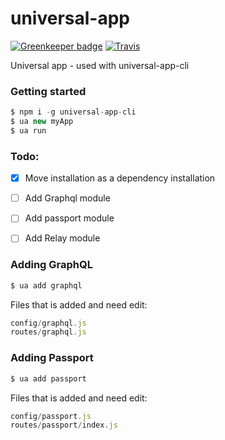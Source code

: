 # universal-app

[![Greenkeeper badge](https://badges.greenkeeper.io/stoffern/universal-app.svg)](https://greenkeeper.io/)
[![Travis](https://img.shields.io/travis/stoffern/universal-app.svg)](https://travis-ci.org/stoffern/universal-app)

Universal app - used with universal-app-cli

### Getting started
```js
$ npm i -g universal-app-cli
$ ua new myApp
$ ua run
```


### Todo:
- [x] Move installation as a dependency installation
- [ ] Add Graphql module
- [ ] Add passport module
- [ ] Add Relay module


### Adding GraphQL
```js
$ ua add graphql
```
Files that is added and need edit:
```js
config/graphql.js
routes/graphql.js
```

### Adding Passport
```js
$ ua add passport
```
Files that is added and need edit:
```js
config/passport.js
routes/passport/index.js
```